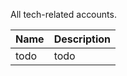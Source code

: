 All tech-related accounts.

| Name      | Description |
| ----------- | ----------- |
| todo | todo |